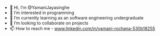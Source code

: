 - 👋 Hi, I’m @YamaniJayasinghe
- 👀 I’m interested in programming
- 🌱 I’m currently learning as an software engineering undergraduate
- 💞️ I’m looking to collaborate on projects
- 📫 How to reach me - www.linkedin.com/in/yamani-rochana-530b18255

<!---
YamaniJayasinghe/YamaniJayasinghe is a ✨ special ✨ repository because its `README.md` (this file) appears on your GitHub profile.
You can click the Preview link to take a look at your changes.
--->
